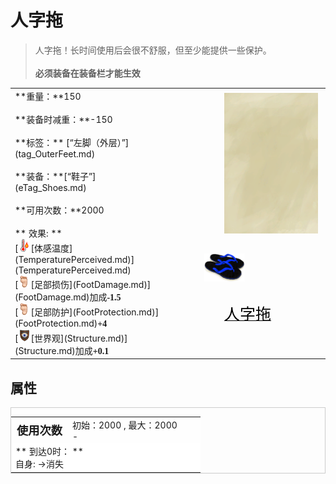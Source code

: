 # 人字拖  
> 人字拖！长时间使用后会很不舒服，但至少能提供一些保护。<br><br><b>必须装备在装备栏才能生效</b>  
  
<table class="table table-bordered" data-toggle="table"  data-show-header="false"><thead style="display:none"><tr ><th  style="width:50%;text-align:left;vertical-align:top;"  >title</th><th  style="width:50%;text-align:left;vertical-align:top;"  ></th></tr></thead><tr ><td  style="width:50%;text-align:left;vertical-align:top;"  >**重量：**150<br><br>**装备时减重：**-150<br><br>**标签：**	[“左脚（外层）”](tag_OuterFeet.md)<br><br>**装备：**[“鞋子”](eTag_Shoes.md)<br><br>**可用次数：**2000<br><br>** 效果: **<br>[<div style="width:20px;display:inline-block;text-align:center"><img decoding="async" src="../wiki/Sprite/Hot.png" href="a.md" style="max-width:20px;max-height:20px;"></div>[体感温度](TemperaturePerceived.md)](TemperaturePerceived.md)<br>[<div style="width:20px;display:inline-block;text-align:center"><img decoding="async" src="../wiki/Sprite/Foot.png" href="a.md" style="max-width:20px;max-height:20px;"></div>[足部损伤](FootDamage.md)](FootDamage.md)加成<span style="font-family:ui-monospace"><b>-1.5</b></span><br>[<div style="width:20px;display:inline-block;text-align:center"><img decoding="async" src="../wiki/Sprite/Foot.png" href="a.md" style="max-width:20px;max-height:20px;"></div>[足部防护](FootProtection.md)](FootProtection.md)<span style="font-family:ui-monospace"><b>+4</b></span><br>[<div style="width:20px;display:inline-block;text-align:center"><img decoding="async" src="../wiki/Sprite/Structure.png" href="a.md" style="max-width:20px;max-height:20px;"></div>[世界观](Structure.md)](Structure.md)加成<span style="font-family:ui-monospace"><b>+0.1</b></span></td><td  style="width:50%;text-align:left;vertical-align:top;"  ><div style="float:right; margin:5px"><div class="gamecard" style="width:150px; height:225px;"><a href="Flipflops.md" style="color:black"><img class="bg" decoding="async" src="../wiki/Sprite/BG_SandTop.png" href="a.md" style="max-width:150px;max-height:225px;"><img decoding="async" src="../wiki/Sprite/FlipFlops.png" class="cardimageNoBack" style="transform: translate(-50%, 0%) scale(0.4398826979472141);"><span style="font-size: 25px;">人字拖</span></a></div></div></td></tr></tbody></table>  
  
## 属性   
<div  style="border:1px solid #CCC;"><table style="margin-bottom:0px;"><tr><td style="width:30%;text-align:left; background-color:#FEFEFE;font-size:1.3em;font-weight:bold;">使用次数</td><td style="font-size:1em;background-color:#FEFEFE">初始：2000 , 最大：2000<br>-</td></tr><tr style="background-color:#FFFFFF"><td colspan=2>** 到达0时： **<br>自身: →消失</td></tr></table></div>  


<script>document.title="人字拖 - 卡牌生存百科 Card Survival Wiki";</script>